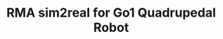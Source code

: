 ---
layout: default
title: 'RMA sim2real for Go1 Quadrupedal Robot'
authors: <strong>Yen-Jen Wang</strong>, Zheyuan Jiang, Jianyu Chen
info: 'Description:
    <ul>
        <li>An implementation for RMA: Rapid Motor Adaptation for Legged Robots.</li>
        <li>Train on Isaac Gym and deploy on Unitree Go1 Robot.</li>
        <li>This is an assignment prepared for Prof. Jianyu Chen’s Advanced Topics in Robotics course.</li>
    </ul>'
year: 2023.04
pdf: ''
code: ''
project_page: ''
youtube: https://www.youtube.com/watch?v=DoEMb5tGlBQ
official_link: ''
---